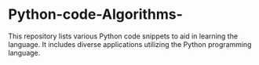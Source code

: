 # Python-code-Algorithms-
This repository lists various Python code snippets to aid in learning the language. 
It includes diverse applications utilizing the Python programming language.





